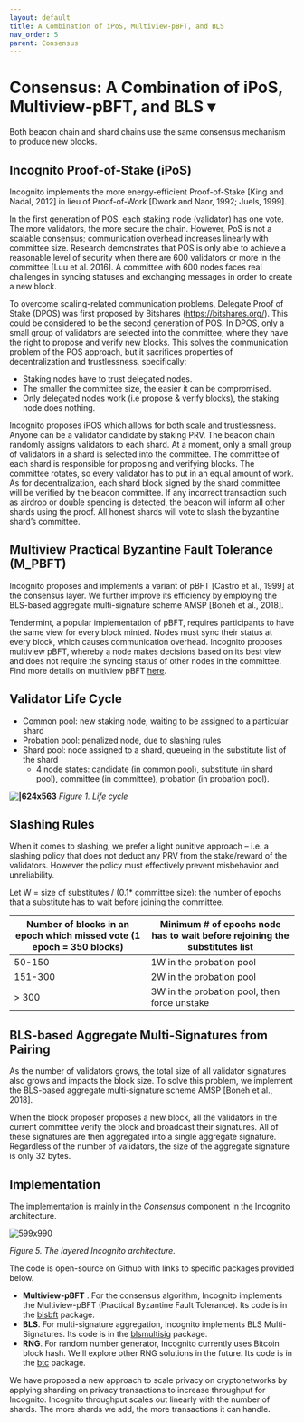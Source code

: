 ```yaml
---
layout: default
title: A Combination of iPoS, Multiview-pBFT, and BLS
nav_order: 5
parent: Consensus
---
```



# Consensus: A Combination of iPoS, Multiview-pBFT, and BLS ▾

Both beacon chain and shard chains use the same consensus mechanism to produce new blocks.

## Incognito Proof-of-Stake (iPoS)

Incognito implements the more energy-efficient Proof-of-Stake [King and Nadal, 2012] in lieu of Proof-of-Work [Dwork and Naor, 1992; Juels, 1999].

In the first generation of POS, each staking node (validator) has one vote. The more validators, the more secure the chain. However, PoS is not a scalable consensus; communication overhead increases linearly with committee size. Research demonstrates that POS is only able to achieve a reasonable level of security when there are 600 validators or more in the committee [Luu et al. 2016]. A committee with 600 nodes faces real challenges in syncing statuses and exchanging messages in order to create a new block.

To overcome scaling-related communication problems, Delegate Proof of Stake (DPOS) was first proposed by Bitshares (https://bitshares.org/). This could be considered to be the second generation of POS. In DPOS, only a small group of validators are selected into the committee, where they have the right to propose and verify new blocks. This solves the communication problem of the POS approach, but it sacrifices properties of decentralization and trustlessness, specifically:

* Staking nodes have to trust delegated nodes.
* The smaller the committee size, the easier it can be compromised.
* Only delegated nodes work (i.e propose & verify blocks), the staking node does nothing.

Incognito proposes iPOS which allows for both scale and trustlessness. Anyone can be a validator candidate by staking PRV. The beacon chain randomly assigns validators to each shard. At a moment, only a small group of validators in a shard is selected into the committee. The committee of each shard is responsible for proposing and verifying blocks. The committee rotates, so every validator has to put in an equal amount of work. As for decentralization, each shard block signed by the shard committee will be verified by the beacon committee. If any incorrect transaction such as airdrop or double spending is detected, the beacon will inform all other shards using the proof. All honest shards will vote to slash the byzantine shard’s committee.

## Multiview Practical Byzantine Fault Tolerance (M_PBFT)

Incognito proposes and implements a variant of pBFT [Castro et al., 1999] at the consensus layer. We further improve its efficiency by employing the BLS-based aggregate multi-signature scheme AMSP [Boneh et al., 2018].

Tendermint, a popular implementation of pBFT, requires participants to have the same view for every block minted. Nodes must sync their status at every block, which causes communication overhead. Incognito proposes multiview pBFT, whereby a node makes decisions based on its best view and does not require the syncing status of other nodes in the committee. Find more details on multiview pBFT [here](https://we.incognito.org/t/multiview-a-new-approach-for-pbft-implementation/920).

## Validator Life Cycle

* Common pool: new staking node, waiting to be assigned to a particular shard
* Probation pool: penalized node, due to slashing rules
* Shard pool: node assigned to a shard, queueing in the substitute list of the shard
  * 4 node states: candidate (in common pool), substitute (in shard pool), committee (in committee), probation (in probation pool).

**![|624x563](https://lh6.googleusercontent.com/_e-TBA-EzeqNNWavFEQArdyzMlzTa8JCrahvk25sqPzRaB42qWXhr_yPd3uTS7yGkQKQD42kTgMtl0BDnJ6zl7Z-j1Wd6wv825DRh03vi9m1iBRrJnGfC5ICZC8y05Hh4b7QNrLZ)**
*Figure 1. Life cycle*

## Slashing Rules

When it comes to slashing, we prefer a light punitive approach – i.e. a slashing policy that does not deduct any PRV from the stake/reward of the validators. However the policy must effectively prevent misbehavior and unreliability.

Let W = size of substitutes / (0.1* committee size): the number of epochs that a substitute has to wait before joining the committee.

|Number of blocks in an epoch which missed vote (1 epoch = 350 blocks)|Minimum # of epochs node has to wait before rejoining the substitutes list|
| --- | --- |
|50-150|1W in the probation pool|
|151-300|2W in the probation pool|
|> 300|3W in the probation pool, then force unstake|

## BLS-based Aggregate Multi-Signatures from Pairing

As the number of validators grows, the total size of all validator signatures also grows and impacts the block size. To solve this problem, we implement the BLS-based aggregate multi-signature scheme AMSP [Boneh et al., 2018].

When the block proposer proposes a new block, all the validators in the current committee verify the block and broadcast their signatures. All of these signatures are then aggregated into a single aggregate signature. Regardless of the number of validators, the size of the aggregate signature is only 32 bytes.

## Implementation

The implementation is mainly in the *Consensus* component in the Incognito architecture.

![599x990](upload://spvtjiCtGxkncnH7pPKRI3NMGz5.png) 

*Figure 5. The layered Incognito architecture.*

The code is open-source on Github with links to specific packages provided below.

* **Multiview-pBFT** . For the consensus algorithm, Incognito implements the Multiview-pBFT (Practical Byzantine Fault Tolerance). Its code is in the [blsbft](https://github.com/incognitochain/incognito-chain/tree/master/consensus/blsbft) package.
* **BLS**. For multi-signature aggregation, Incognito implements BLS Multi-Signatures. Its code is in the [blsmultisig](https://github.com/incognitochain/incognito-chain/tree/master/consensus/signatureschemes/blsmultisig) package.
* **RNG**. For random number generator, Incognito currently uses Bitcoin block hash. We'll explore other RNG solutions in the future. Its code is in the [btc](https://github.com/incognitochain/incognito-chain/tree/master/blockchain/btc) package.

We have proposed a new approach to scale privacy on cryptonetworks by applying sharding on privacy transactions to increase throughput for Incognito. Incognito throughput scales out linearly with the number of shards. The more shards we add, the more transactions it can handle.
